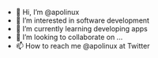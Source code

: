 - 👋 Hi, I’m @apolinux
- 👀 I’m interested in software development
- 🌱 I’m currently learning developing apps
- 💞️ I’m looking to collaborate on ...
- 📫 How to reach me @apolinux at Twitter

